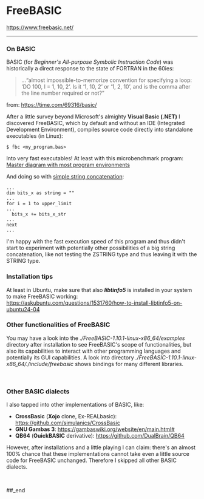 # FreeBASIC

https://www.freebasic.net/

---

### On BASIC

BASIC (for _Beginner's All-purpose Symbolic Instruction Code_) was historically a direct response to the state of FORTRAN in the 60ies:

> ...“almost impossible-to-memorize convention for specifying a loop: ‘DO 100, I = 1, 10, 2’. Is it ‘1, 10, 2’ or ‘1, 2, 10’, and is the comma after the line number required or not?”

from: https://time.com/69316/basic/

After a little survey beyond Microsoft's almighty **Visual Basic (.NET)** I discovered FreeBASIC, which by default and without an IDE (Integrated Development Environment), compiles source code directly into standalone executables (in Linux):

```
$ fbc <my_program.bas>
```

Into very fast executables! At least with this microbenchmark program: [Master diagram with most program environments](https://github.com/practicalcomputerscience/MicrobenchmarkGPHLlanguages/tree/main/02%20-%20execution%20times#master-diagram-with-most-program-environments)

And doing so with [simple string concatenation](https://github.com/practicalcomputerscience/MicrobenchmarkGPHLlanguages/blob/main/03%20-%20source%20code/01%20-%20imperative%20languages/FreeBASIC/random_streams_for_perf_stats.bas):

```
...
dim bits_x as string = ""
...
for i = 1 to upper_limit
...
  bits_x += bits_x_str
...
next
...
```

I'm happy with the fast execution speed of this program and thus didn't start to experiment with potentially other possibilities of a big string concatenation, like not testing the ZSTRING type and thus leaving it with the STRING type.

### Installation tips

At least in Ubuntu, make sure that also _**libtinfo5**_ is installed in your system to make FreeBASIC working: https://askubuntu.com/questions/1531760/how-to-install-libtinfo5-on-ubuntu24-04

### Other functionalities of FreeBASIC

You may have a look into the _./FreeBASIC-1.10.1-linux-x86_64/examples_ directory after installation to see FreeBASIC's scope of functionalities, but also its capabilities to interact with other programming languages and potentially its GUI capabilities. A look into directory _./FreeBASIC-1.10.1-linux-x86_64/./include/freebasic_ shows bindings for many different libraries.

<br/>

### Other BASIC dialects

I also tapped into other implementations of BASIC, like:

- **CrossBasic** (**Xojo** clone, Ex-REALbasic): https://github.com/simulanics/CrossBasic
- **GNU Gambas 3**: https://gambaswiki.org/website/en/main.html#
- **QB64** (**OuickBASIC** derivative): https://github.com/DualBrain/QB64

However, after installations and a little playing I can claim: there's an almost 100% chance that these implementations cannot take even a little source code for FreeBASIC unchanged. Therefore I skipped all other BASIC dialects.

<br/>

##_end
